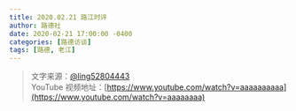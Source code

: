 ```yaml
---
title: 2020.02.21 路江时评
author: 路德社
date: 2020-02-21 17:00:00 -0400
categories: [路德访谈]
tags: [路德, 老江]
---
```


> 文字来源：[@ling52804443](https://twitter.com/ling52804443)  
> YouTube 视频地址：[https://www.youtube.com/watch?v=aaaaaaaaaa](https://www.youtube.com/watch?v=aaaaaaaa)
